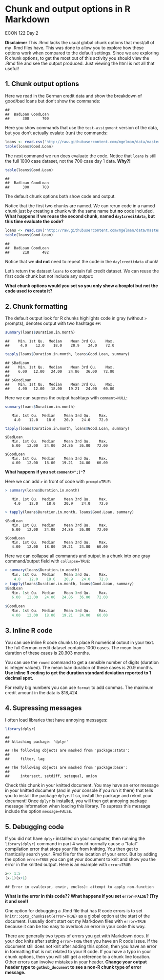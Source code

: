 Chunk and output options in R Markdown
================
ECON 122
Day 2

**Disclaimer** This .Rmd lacks the usual global chunk options that
most/all of my .Rmd files have. This was done to allow you to explore
how these options work when compared to the default settings. Since we
are exploring R chunk options, to get the most out of this activity you
should view the .Rmd file and see the output produced. Just viewing the
html is not all that useful\!

## 1\. Chunk output options

Here we read in the German credit data and show the breakdown of
good/bad loans but don’t show the commands:

    ## 
    ##  BadLoan GoodLoan 
    ##      300      700

Here you show commands that use the `test-assignment` version of the
data, but you don’t actually evalate (run) the
commands:

``` r
loans <- read.csv("http://raw.githubusercontent.com/mgelman/data/master/day1CreditData.csv")
table(loans$Good.Loan)
```

The next command we run does evaluate the code. Notice that `loans` is
still the full 1000 case dataset, not the 700 case day 1 data.
**Why?\!**

``` r
table(loans$Good.Loan)
```

    ## 
    ##  BadLoan GoodLoan 
    ##      300      700

The default chunk options both show code and output.

Notice that the first two chunks are named. We can rerun code in a named
chunk just by creating a chunk with the same name but **no** code
included. **What happens if we reuse the second chunk, named
`day1creditdata`, but this time evaluate the
code?**

``` r
loans <- read.csv("http://raw.githubusercontent.com/mgelman/data/master/day1CreditData.csv")
table(loans$Good.Loan)
```

    ## 
    ##  BadLoan GoodLoan 
    ##      218      482

Notice that we **did not** need to repeat the code in the
`day1creditdata` chunk\!

Let’s return the dataset `loans` to contain full credit dataset. We can
reuse the first code chunk but not include any output:

**What chunk options would you set so you only show a boxplot but not
the code used to create it?**

## 2\. Chunk formatting

The default output look for R chunks highlights code in gray (without
`>` prompts), denotes output with two hashtags `##`:

``` r
summary(loans$Duration.in.month)
```

    ##    Min. 1st Qu.  Median    Mean 3rd Qu.    Max. 
    ##     4.0    12.0    18.0    20.9    24.0    72.0

``` r
tapply(loans$Duration.in.month, loans$Good.Loan, summary)
```

    ## $BadLoan
    ##    Min. 1st Qu.  Median    Mean 3rd Qu.    Max. 
    ##    6.00   12.00   24.00   24.86   36.00   72.00 
    ## 
    ## $GoodLoan
    ##    Min. 1st Qu.  Median    Mean 3rd Qu.    Max. 
    ##    4.00   12.00   18.00   19.21   24.00   60.00

Here we can supress the output hashtags with `comment=NULL`:

``` r
summary(loans$Duration.in.month)
```

``` 
   Min. 1st Qu.  Median    Mean 3rd Qu.    Max. 
    4.0    12.0    18.0    20.9    24.0    72.0 
```

``` r
tapply(loans$Duration.in.month, loans$Good.Loan, summary)
```

    $BadLoan
       Min. 1st Qu.  Median    Mean 3rd Qu.    Max. 
       6.00   12.00   24.00   24.86   36.00   72.00 
    
    $GoodLoan
       Min. 1st Qu.  Median    Mean 3rd Qu.    Max. 
       4.00   12.00   18.00   19.21   24.00   60.00 

**What happens if you set `comment=";)"`?**

Here we can add `>` in front of code with `prompt=TRUE`:

``` r
> summary(loans$Duration.in.month)
```

``` 
   Min. 1st Qu.  Median    Mean 3rd Qu.    Max. 
    4.0    12.0    18.0    20.9    24.0    72.0 
```

``` r
> tapply(loans$Duration.in.month, loans$Good.Loan, summary)
```

    $BadLoan
       Min. 1st Qu.  Median    Mean 3rd Qu.    Max. 
       6.00   12.00   24.00   24.86   36.00   72.00 
    
    $GoodLoan
       Min. 1st Qu.  Median    Mean 3rd Qu.    Max. 
       4.00   12.00   18.00   19.21   24.00   60.00 

Here we can collapse all commands and output in a chunk into one gray
command/output field with `collapse=TRUE`:

``` r
> summary(loans$Duration.in.month)
   Min. 1st Qu.  Median    Mean 3rd Qu.    Max. 
    4.0    12.0    18.0    20.9    24.0    72.0 
> tapply(loans$Duration.in.month, loans$Good.Loan, summary)
$BadLoan
   Min. 1st Qu.  Median    Mean 3rd Qu.    Max. 
   6.00   12.00   24.00   24.86   36.00   72.00 

$GoodLoan
   Min. 1st Qu.  Median    Mean 3rd Qu.    Max. 
   4.00   12.00   18.00   19.21   24.00   60.00 
```

## 3\. Inline R code

You can use inline R code chunks to place R numerical outout in your
text. The full German credit dataset contains 1000 cases. The mean loan
duration of these cases is 20.903 months.

You can use the `round` command to get a sensible number of digits
(duration is integer valued). The mean loan duration of these cases is
20.9 months. **Use inline R coding to get the duration standard
deviation reported to 1 decimal spot.**

For really big numbers you can use `format` to add commas. The maximum
credit amount in the data is $18,424.

## 4\. Supressing messages

I often load libraries that have annoying messages:

``` r
library(dplyr)
```

    ## 
    ## Attaching package: 'dplyr'

    ## The following objects are masked from 'package:stats':
    ## 
    ##     filter, lag

    ## The following objects are masked from 'package:base':
    ## 
    ##     intersect, setdiff, setequal, union

Check this chunk in your knitted document. You may have an error message
in your knitted document (and in your console if you run it there) that
tells you to install the package `dplyr`. If so, install the package and
reknit your document\! Once `dplyr` is installed, you will then get
annoying package message information when loading this library. To
supress this message include the option `message=FALSE`.

## 5\. Debugging code

If you did not have `dplyr` installed on your computer, then running the
`library(dplyr)` command in part 4 would normally cause a “fatal”
compilation error that stops your file from knitting. You then get to
frantically search your .Rmd file for the location of your error. But by
adding the option `error=TRUE` you can get your document to knit and
show you the error in the knitted output. Here is an example with
`error=TRUE`:

``` r
x<- 1:5
(x-1)(x+1)
```

    ## Error in eval(expr, envir, enclos): attempt to apply non-function

**What is the error in this code?? What happens if you set
`error=FALSE`? (Try it and see\!)**

One option for debugging a .Rmd file that has R code errors is to set
`knitr::opts_chunk$set(error=TRUE)` as a global option at the start of
the document. I usually don’t start out my Markdown files with
`error=TRUE` because it can be too easy to overlook an error in your
code this way.

There are generally two types of errors you get with Markdown docs. If
your doc knits after setting `error=TRUE` then you have an R code issue.
If the document still does not knit after adding this option, then you
have an error in formatting that is not related to your R code. If you
have a typo in your chunk options, then you will still get a reference
to a chunk line location. Other errors can involve mistakes in your
header. **Change your output header type to `guthub_document` to see a
non-R chunk type of error message.**
